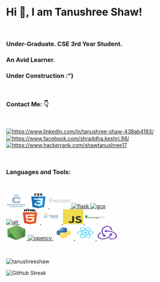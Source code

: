 <h1 align="left">Hi 👋, I am Tanushree Shaw!</h1>
<br/>
<h3 align="left">Under-Graduate. CSE 3rd Year Student.</h3>
<h3 align="left">An Avid Learner.</h3>
<h3 align="left">Under Construction :")</h3>

<br/>
<h3 align="left">Contact Me: 👇</h3>
<br/>

<p align="left">
<a href="https://www.linkedin.com/in/tanushree-shaw-438ab4193/" target="blank"><img align="center" src="https://cdn.jsdelivr.net/npm/simple-icons@3.0.1/icons/linkedin.svg" alt="https://www.linkedin.com/in/tanushree-shaw-438ab4193/" height="30" width="40" /></a>
<a href="https://www.facebook.com/shraddha.keshri.98/" target="blank"><img align="center" src="https://cdn.jsdelivr.net/npm/simple-icons@3.0.1/icons/facebook.svg" alt="https://www.facebook.com/shraddha.keshri.98/" height="30" width="40" /></a>
<a href="https://www.hackerrank.com/shawtanushree17" target="blank"><img align="center" src="https://cdn.jsdelivr.net/npm/simple-icons@3.0.1/icons/hackerrank.svg" alt="https://www.hackerrank.com/shawtanushree17" height="30" width="40" /></a>
</p>
<br/>

<h3 align="left">Languages and Tools:</h3>
<br/>
<p align="left"> <a href="https://www.cprogramming.com/" target="_blank"> <img src="https://raw.githubusercontent.com/github/explore/80688e429a7d4ef2fca1e82350fe8e3517d3494d/topics/c/c.png" alt="c" width="55" height="40"/> </a> <a href="https://www.w3schools.com/css/" target="_blank"> <img src="https://raw.githubusercontent.com/github/explore/80688e429a7d4ef2fca1e82350fe8e3517d3494d/topics/css/css.png" alt="css3" width="55" height="40"/> </a> <a href="https://expressjs.com" target="_blank"> <img src="https://raw.githubusercontent.com/github/explore/80688e429a7d4ef2fca1e82350fe8e3517d3494d/topics/express/express.png" alt="express" width="55" height="40"/> </a> <a href="https://flask.palletsprojects.com/" target="_blank"> <img src="https://www.vectorlogo.zone/logos/pocoo_flask/pocoo_flask-icon.svg" alt="flask" width="55" height="40"/> </a> <a href="https://cloud.google.com" target="_blank"> <img src="https://www.vectorlogo.zone/logos/google_cloud/google_cloud-icon.svg" alt="gcp" width="55" height="40"/> </a> </br><a href="https://git-scm.com/" target="_blank"> <img src="https://www.vectorlogo.zone/logos/git-scm/git-scm-icon.svg" alt="git" width="55" height="40"/> </a> <a href="https://www.w3.org/html/" target="_blank"> <img src="https://raw.githubusercontent.com/github/explore/80688e429a7d4ef2fca1e82350fe8e3517d3494d/topics/html/html.png" alt="html5" width="55" height="40"/> </a> <a href="https://www.java.com" target="_blank"> <img src="https://raw.githubusercontent.com/github/explore/80688e429a7d4ef2fca1e82350fe8e3517d3494d/topics/java/java.png" alt="java" width="55" height="40"/> </a> <a href="https://developer.mozilla.org/en-US/docs/Web/JavaScript" target="_blank"> <img src="https://raw.githubusercontent.com/github/explore/80688e429a7d4ef2fca1e82350fe8e3517d3494d/topics/javascript/javascript.png" alt="javascript" width="55" height="40"/> </a> <a href="https://www.mongodb.com/" target="_blank"> <img src="https://raw.githubusercontent.com/github/explore/80688e429a7d4ef2fca1e82350fe8e3517d3494d/topics/mongodb/mongodb.png" alt="mongodb" width="55" height="40"/> </a></br> <a href="https://nodejs.org" target="_blank"> <img src="https://raw.githubusercontent.com/github/explore/80688e429a7d4ef2fca1e82350fe8e3517d3494d/topics/nodejs/nodejs.png" alt="nodejs" width="55" height="40"/> </a> <a href="https://opencv.org/" target="_blank"> <img src="https://www.vectorlogo.zone/logos/opencv/opencv-icon.svg" alt="opencv" width="55" height="40"/> </a> <a href="https://www.python.org" target="_blank"> <img src="https://raw.githubusercontent.com/github/explore/80688e429a7d4ef2fca1e82350fe8e3517d3494d/topics/python/python.png" alt="python" width="55" height="40"/> </a> <a href="https://reactjs.org/" target="_blank"> <img src="https://raw.githubusercontent.com/github/explore/80688e429a7d4ef2fca1e82350fe8e3517d3494d/topics/react/react.png" alt="react" width="55" height="40"/> </a> <a href="https://redux.js.org" target="_blank"> <img src="https://raw.githubusercontent.com/github/explore/80688e429a7d4ef2fca1e82350fe8e3517d3494d/topics/redux/redux.png" alt="redux" width="55" height="40"/> </a> </p>
<br/>

<p>
  <img align="center" src="https://github-readme-stats.vercel.app/api/top-langs?username=tanushreeshaw&show_icons=true&locale=en&layout=compact" alt="tanushreeshaw" margin-left="50%" width="58%" />
</p>

<p align="center">
  <img align="left" alt="GitHub Streak" src="https://github-readme-streak-stats.herokuapp.com/?user=TanushreeShaw&theme=light" />
</p>
